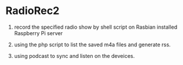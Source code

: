 # RadioRec2

1. record the specified radio show by shell script on Rasbian installed Raspberry Pi server

2. using the php script to list the saved m4a files and generate rss.

3. using podcast to sync and listen on the deveices.
